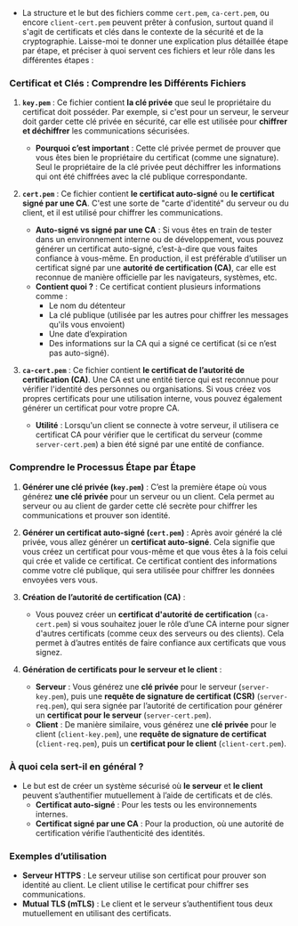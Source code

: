 - La structure et le but des fichiers comme `cert.pem`, `ca-cert.pem`, ou encore `client-cert.pem` peuvent prêter à confusion, surtout quand il s'agit de certificats et clés dans le contexte de la sécurité et de la cryptographie. Laisse-moi te donner une explication plus détaillée étape par étape, et préciser à quoi servent ces fichiers et leur rôle dans les différentes étapes :

### Certificat et Clés : Comprendre les Différents Fichiers
1. **`key.pem`** : Ce fichier contient **la clé privée** que seul le propriétaire du certificat doit posséder. Par exemple, si c'est pour un serveur, le serveur doit garder cette clé privée en sécurité, car elle est utilisée pour **chiffrer et déchiffrer** les communications sécurisées.
   - **Pourquoi c’est important** : Cette clé privée permet de prouver que vous êtes bien le propriétaire du certificat (comme une signature). Seul le propriétaire de la clé privée peut déchiffrer les informations qui ont été chiffrées avec la clé publique correspondante.
   
2. **`cert.pem`** : Ce fichier contient **le certificat auto-signé** ou **le certificat signé par une CA**. C'est une sorte de "carte d'identité" du serveur ou du client, et il est utilisé pour chiffrer les communications. 
   - **Auto-signé vs signé par une CA** : Si vous êtes en train de tester dans un environnement interne ou de développement, vous pouvez générer un certificat auto-signé, c’est-à-dire que vous faites confiance à vous-même. En production, il est préférable d’utiliser un certificat signé par une **autorité de certification (CA)**, car elle est reconnue de manière officielle par les navigateurs, systèmes, etc.
   - **Contient quoi ?** : Ce certificat contient plusieurs informations comme :
     - Le nom du détenteur
     - La clé publique (utilisée par les autres pour chiffrer les messages qu'ils vous envoient)
     - Une date d’expiration
     - Des informations sur la CA qui a signé ce certificat (si ce n’est pas auto-signé).

3. **`ca-cert.pem`** : Ce fichier contient **le certificat de l’autorité de certification (CA)**. Une CA est une entité tierce qui est reconnue pour vérifier l'identité des personnes ou organisations. Si vous créez vos propres certificats pour une utilisation interne, vous pouvez également générer un certificat pour votre propre CA.
   - **Utilité** : Lorsqu'un client se connecte à votre serveur, il utilisera ce certificat CA pour vérifier que le certificat du serveur (comme `server-cert.pem`) a bien été signé par une entité de confiance.

### Comprendre le Processus Étape par Étape
1. **Générer une clé privée (`key.pem`)** : C’est la première étape où vous générez **une clé privée** pour un serveur ou un client. Cela permet au serveur ou au client de garder cette clé secrète pour chiffrer les communications et prouver son identité.

2. **Générer un certificat auto-signé (`cert.pem`)** : Après avoir généré la clé privée, vous allez générer un **certificat auto-signé**. Cela signifie que vous créez un certificat pour vous-même et que vous êtes à la fois celui qui crée et valide ce certificat. Ce certificat contient des informations comme votre clé publique, qui sera utilisée pour chiffrer les données envoyées vers vous.

3. **Création de l’autorité de certification (CA)** :
   - Vous pouvez créer un **certificat d'autorité de certification** (`ca-cert.pem`) si vous souhaitez jouer le rôle d’une CA interne pour signer d'autres certificats (comme ceux des serveurs ou des clients). Cela permet à d’autres entités de faire confiance aux certificats que vous signez.

4. **Génération de certificats pour le serveur et le client** :
   - **Serveur** : Vous générez une **clé privée** pour le serveur (`server-key.pem`), puis une **requête de signature de certificat (CSR)** (`server-req.pem`), qui sera signée par l’autorité de certification pour générer un **certificat pour le serveur** (`server-cert.pem`).
   - **Client** : De manière similaire, vous générez une **clé privée** pour le client (`client-key.pem`), une **requête de signature de certificat** (`client-req.pem`), puis un **certificat pour le client** (`client-cert.pem`).

### À quoi cela sert-il en général ?
- Le but est de créer un système sécurisé où **le serveur** et **le client** peuvent s’authentifier mutuellement à l’aide de certificats et de clés. 
  - **Certificat auto-signé** : Pour les tests ou les environnements internes.
  - **Certificat signé par une CA** : Pour la production, où une autorité de certification vérifie l’authenticité des identités.

### Exemples d’utilisation
- **Serveur HTTPS** : Le serveur utilise son certificat pour prouver son identité au client. Le client utilise le certificat pour chiffrer ses communications.
- **Mutual TLS (mTLS)** : Le client et le serveur s’authentifient tous deux mutuellement en utilisant des certificats.

